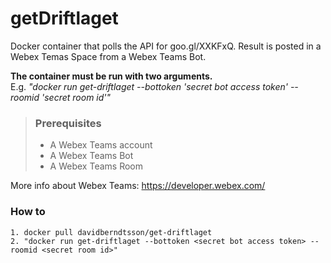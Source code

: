 # getDriftlaget
Docker container that polls the API for goo.gl/XXKFxQ. Result is posted in a Webex Temas Space from a Webex Teams Bot.

**The container must be run with two arguments.**
</br>
E.g. _"docker run get-driftlaget --bottoken 'secret bot access token' --roomid 'secret room id'"_

> ### Prerequisites
> - A Webex Teams account
> - A Webex Teams Bot
> - A Webex Teams Room

More info about Webex Teams: https://developer.webex.com/

### **How to**
```
1. docker pull davidberndtsson/get-driftlaget
2. "docker run get-driftlaget --bottoken <secret bot access token> --roomid <secret room id>"
```
  

